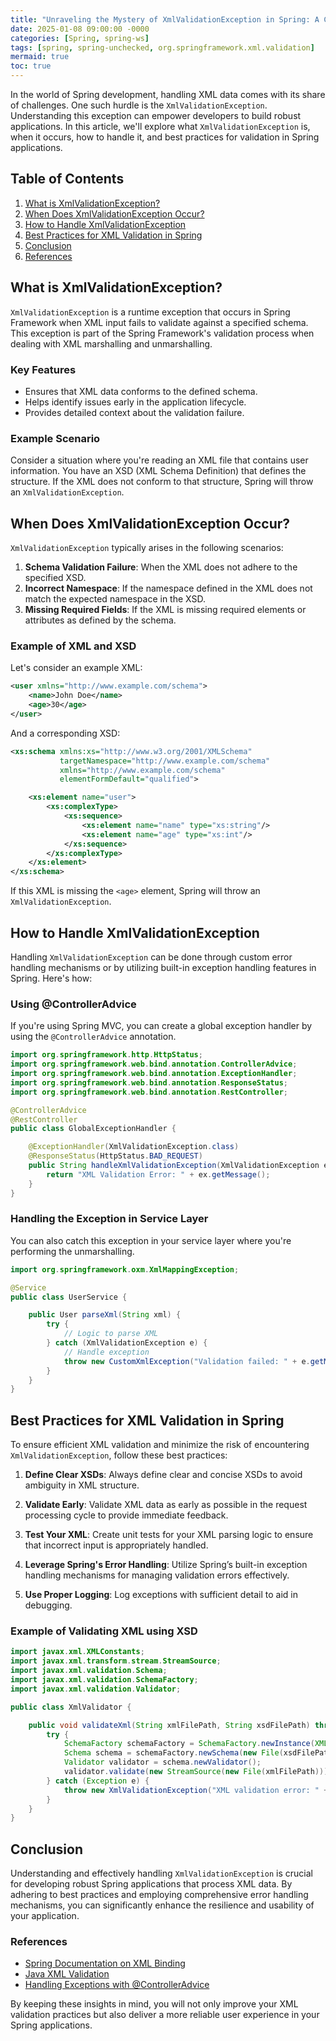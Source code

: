 ```yaml
---
title: "Unraveling the Mystery of XmlValidationException in Spring: A Comprehensive Guide"
date: 2025-01-08 09:00:00 -0000
categories: [Spring, spring-ws]
tags: [spring, spring-unchecked, org.springframework.xml.validation]
mermaid: true
toc: true
---
```



In the world of Spring development, handling XML data comes with its share of challenges. One such hurdle is the `XmlValidationException`. Understanding this exception can empower developers to build robust applications. In this article, we'll explore what `XmlValidationException` is, when it occurs, how to handle it, and best practices for validation in Spring applications.

## Table of Contents

1. [What is XmlValidationException?](#what-is-xmlvalidationexception)
2. [When Does XmlValidationException Occur?](#when-does-xmlvalidationexception-occur)
3. [How to Handle XmlValidationException](#how-to-handle-xmlvalidationexception)
4. [Best Practices for XML Validation in Spring](#best-practices-for-xml-validation-in-spring)
5. [Conclusion](#conclusion)
6. [References](#references)

## What is XmlValidationException?

`XmlValidationException` is a runtime exception that occurs in Spring Framework when XML input fails to validate against a specified schema. This exception is part of the Spring Framework's validation process when dealing with XML marshalling and unmarshalling.

### Key Features

- Ensures that XML data conforms to the defined schema.
- Helps identify issues early in the application lifecycle.
- Provides detailed context about the validation failure.

### Example Scenario

Consider a situation where you're reading an XML file that contains user information. You have an XSD (XML Schema Definition) that defines the structure. If the XML does not conform to that structure, Spring will throw an `XmlValidationException`.

## When Does XmlValidationException Occur?

`XmlValidationException` typically arises in the following scenarios:

1. **Schema Validation Failure**: When the XML does not adhere to the specified XSD.
2. **Incorrect Namespace**: If the namespace defined in the XML does not match the expected namespace in the XSD.
3. **Missing Required Fields**: If the XML is missing required elements or attributes as defined by the schema.
  
### Example of XML and XSD

Let's consider an example XML:

```xml
<user xmlns="http://www.example.com/schema">
    <name>John Doe</name>
    <age>30</age>
</user>
```

And a corresponding XSD:

```xml
<xs:schema xmlns:xs="http://www.w3.org/2001/XMLSchema"
           targetNamespace="http://www.example.com/schema"
           xmlns="http://www.example.com/schema"
           elementFormDefault="qualified">

    <xs:element name="user">
        <xs:complexType>
            <xs:sequence>
                <xs:element name="name" type="xs:string"/>
                <xs:element name="age" type="xs:int"/>
            </xs:sequence>
        </xs:complexType>
    </xs:element>
</xs:schema>
```

If this XML is missing the `<age>` element, Spring will throw an `XmlValidationException`.

## How to Handle XmlValidationException

Handling `XmlValidationException` can be done through custom error handling mechanisms or by utilizing built-in exception handling features in Spring. Here's how:

### Using @ControllerAdvice

If you're using Spring MVC, you can create a global exception handler by using the `@ControllerAdvice` annotation.

```java
import org.springframework.http.HttpStatus;
import org.springframework.web.bind.annotation.ControllerAdvice;
import org.springframework.web.bind.annotation.ExceptionHandler;
import org.springframework.web.bind.annotation.ResponseStatus;
import org.springframework.web.bind.annotation.RestController;

@ControllerAdvice
@RestController
public class GlobalExceptionHandler {

    @ExceptionHandler(XmlValidationException.class)
    @ResponseStatus(HttpStatus.BAD_REQUEST)
    public String handleXmlValidationException(XmlValidationException ex) {
        return "XML Validation Error: " + ex.getMessage();
    }
}
```

### Handling the Exception in Service Layer

You can also catch this exception in your service layer where you're performing the unmarshalling.

```java
import org.springframework.oxm.XmlMappingException;

@Service
public class UserService {

    public User parseXml(String xml) {
        try {
            // Logic to parse XML
        } catch (XmlValidationException e) {
            // Handle exception
            throw new CustomXmlException("Validation failed: " + e.getMessage());
        }
    }
}
```

## Best Practices for XML Validation in Spring

To ensure efficient XML validation and minimize the risk of encountering `XmlValidationException`, follow these best practices:

1. **Define Clear XSDs**: Always define clear and concise XSDs to avoid ambiguity in XML structure.

2. **Validate Early**: Validate XML data as early as possible in the request processing cycle to provide immediate feedback.

3. **Test Your XML**: Create unit tests for your XML parsing logic to ensure that incorrect input is appropriately handled.

4. **Leverage Spring's Error Handling**: Utilize Spring’s built-in exception handling mechanisms for managing validation errors effectively.

5. **Use Proper Logging**: Log exceptions with sufficient detail to aid in debugging.

### Example of Validating XML using XSD

```java
import javax.xml.XMLConstants;
import javax.xml.transform.stream.StreamSource;
import javax.xml.validation.Schema;
import javax.xml.validation.SchemaFactory;
import javax.xml.validation.Validator;

public class XmlValidator {

    public void validateXml(String xmlFilePath, String xsdFilePath) throws XmlValidationException {
        try {
            SchemaFactory schemaFactory = SchemaFactory.newInstance(XMLConstants.W3C_XML_SCHEMA_NS_URI);
            Schema schema = schemaFactory.newSchema(new File(xsdFilePath));
            Validator validator = schema.newValidator();
            validator.validate(new StreamSource(new File(xmlFilePath)));
        } catch (Exception e) {
            throw new XmlValidationException("XML validation error: " + e.getMessage());
        }
    }
}
```

## Conclusion

Understanding and effectively handling `XmlValidationException` is crucial for developing robust Spring applications that process XML data. By adhering to best practices and employing comprehensive error handling mechanisms, you can significantly enhance the resilience and usability of your application.

### References

- [Spring Documentation on XML Binding](https://docs.spring.io/spring-framework/docs/current/reference/html/integration.html#oxm)
- [Java XML Validation](https://docs.oracle.com/javase/tutorial/jaxp/dom/validate.html)
- [Handling Exceptions with @ControllerAdvice](https://docs.spring.io/spring-framework/docs/current/reference/html/web.html#mvc-ann-controller-advice)

By keeping these insights in mind, you will not only improve your XML validation practices but also deliver a more reliable user experience in your Spring applications.